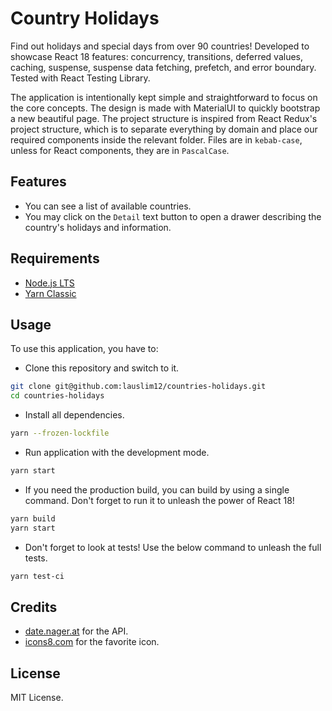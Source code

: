 # Country Holidays

Find out holidays and special days from over 90 countries! Developed to showcase React 18 features: concurrency, transitions, deferred values, caching, suspense, suspense data fetching, prefetch, and error boundary. Tested with React Testing Library.

The application is intentionally kept simple and straightforward to focus on the core concepts. The design is made with MaterialUI to quickly bootstrap a new beautiful page. The project structure is inspired from React Redux's project structure, which is to separate everything by domain and place our required components inside the relevant folder. Files are in `kebab-case`, unless for React components, they are in `PascalCase`.

## Features

- You can see a list of available countries.
- You may click on the `Detail` text button to open a drawer describing the country's holidays and information.

## Requirements

- [Node.js LTS](https://nodejs.org/en/)
- [Yarn Classic](https://yarnpkg.com/)

## Usage

To use this application, you have to:

- Clone this repository and switch to it.

```bash
git clone git@github.com:lauslim12/countries-holidays.git
cd countries-holidays
```

- Install all dependencies.

```bash
yarn --frozen-lockfile
```

- Run application with the development mode.

```bash
yarn start
```

- If you need the production build, you can build by using a single command. Don't forget to run it to unleash the power of React 18!

```bash
yarn build
yarn start
```

- Don't forget to look at tests! Use the below command to unleash the full tests.

```bash
yarn test-ci
```

## Credits

- [date.nager.at](https://date.nager.at/) for the API.
- [icons8.com](https://icons8.com/) for the favorite icon.

## License

MIT License.
